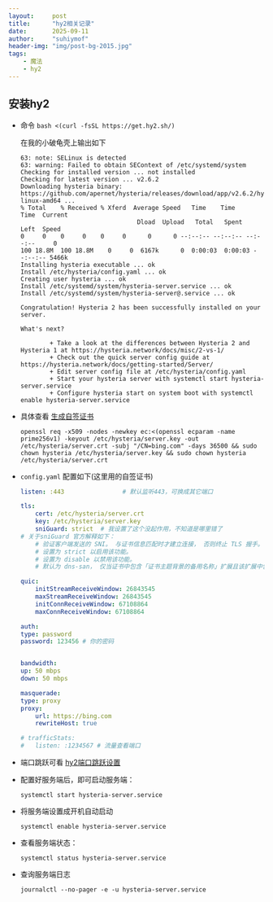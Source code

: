 ```yaml
---
layout:     post
title:      "hy2相关记录"
date:       2025-09-11
author:     "suhiymof"
header-img: "img/post-bg-2015.jpg"
tags:
    - 魔法
    - hy2
---
```


## 安装hy2
- 命令 `bash <(curl -fsSL https://get.hy2.sh/)`

    在我的小破龟壳上输出如下
    ```
    63: note: SELinux is detected
    63: warning: Failed to obtain SEContext of /etc/systemd/system
    Checking for installed version ... not installed
    Checking for latest version ... v2.6.2
    Downloading hysteria binary: https://github.com/apernet/hysteria/releases/download/app/v2.6.2/hysteria-linux-amd64 ...
    % Total    % Received % Xferd  Average Speed   Time    Time     Time  Current
                                    Dload  Upload   Total   Spent    Left  Speed
    0     0    0     0    0     0      0      0 --:--:-- --:--:-- --:--:--     0
    100 18.8M  100 18.8M    0     0  6167k      0  0:00:03  0:00:03 --:--:-- 5466k
    Installing hysteria executable ... ok
    Install /etc/hysteria/config.yaml ... ok
    Creating user hysteria ... ok
    Install /etc/systemd/system/hysteria-server.service ... ok
    Install /etc/systemd/system/hysteria-server@.service ... ok

    Congratulation! Hysteria 2 has been successfully installed on your server.

    What's next?

            + Take a look at the differences between Hysteria 2 and Hysteria 1 at https://hysteria.network/docs/misc/2-vs-1/
            + Check out the quick server config guide at https://hysteria.network/docs/getting-started/Server/
            + Edit server config file at /etc/hysteria/config.yaml
            + Start your hysteria server with systemctl start hysteria-server.service
            + Configure hysteria start on system boot with systemctl enable hysteria-server.service
    ```
- 具体查看 [生成自签证书](https://suhiymof.github.io/2025/09/11/hy2-生成自签证书/)

    ```
    openssl req -x509 -nodes -newkey ec:<(openssl ecparam -name prime256v1) -keyout /etc/hysteria/server.key -out /etc/hysteria/server.crt -subj "/CN=bing.com" -days 36500 && sudo chown hysteria /etc/hysteria/server.key && sudo chown hysteria /etc/hysteria/server.crt
    ```

- `config.yaml` 配置如下(这里用的自签证书)

    ```yaml
    listen: :443                # 默认监听443，可换成其它端口

    tls:
        cert: /etc/hysteria/server.crt
        key: /etc/hysteria/server.key
        sniGuard: strict  # 我设置了这个没起作用，不知道是哪里错了  
    # 关于sniGuard 官方解释如下：
        # 验证客户端发送的 SNI。 与证书信息匹配时才建立连接， 否则终止 TLS 握手。
        # 设置为 strict 以启用该功能。
        # 设置为 disable 以禁用该功能。
        # 默认为 dns-san， 仅当证书中包含「证书主题背景的备用名称」扩展且该扩展中包含域名时才启用该功能。

    quic:
        initStreamReceiveWindow: 26843545 
        maxStreamReceiveWindow: 26843545 
        initConnReceiveWindow: 67108864 
        maxConnReceiveWindow: 67108864 
    
    auth:
    type: password
    password: 123456 # 你的密码


    bandwidth:
    up: 50 mbps
    down: 50 mbps
    
    masquerade:
    type: proxy
    proxy:
        url: https://bing.com
        rewriteHost: true

    # trafficStats:
    #   listen: :1234567 # 流量查看端口
    ```
- 端口跳跃可看 [hy2端口跳跃设置](https://suhiymof.github.io/2025/09/11/hy2-端口跳跃/)

- 配置好服务端后，即可启动服务端：

    `systemctl start hysteria-server.service`

- 将服务端设置成开机自动启动

    `systemctl enable hysteria-server.service`

- 查看服务端状态：

    `systemctl status hysteria-server.service`

- 查询服务端日志

    `journalctl --no-pager -e -u hysteria-server.service`